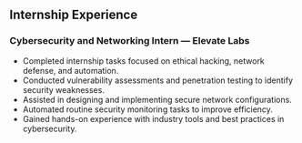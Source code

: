 ## Internship Experience

### Cybersecurity and Networking Intern — Elevate Labs  

- Completed internship tasks focused on ethical hacking, network defense, and automation.
- Conducted vulnerability assessments and penetration testing to identify security weaknesses.
- Assisted in designing and implementing secure network configurations.
- Automated routine security monitoring tasks to improve efficiency.
- Gained hands-on experience with industry tools and best practices in cybersecurity.

